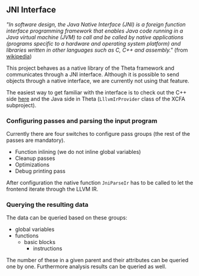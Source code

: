## JNI Interface
*"In software design, the Java Native Interface (JNI) is a foreign function interface programming framework that enables Java code running in a Java virtual machine (JVM) to call and be called by native applications (programs specific to a hardware and operating system platform) and libraries written in other languages such as C, C++ and assembly."* (from [wikipedia](https://en.wikipedia.org/wiki/Java_Native_Interface))

This project behaves as a native library of the Theta framework and communicates through a JNI interface. Although it is possible to send objects through a native interface, we are currently not using that feature. 

The easiest way to get familiar with the interface is to check out the C++ side [here](https://github.com/ftsrg/theta-c-frontend/blob/master/src/hu_bme_mit_theta_llvm2xcfa_LlvmIrProvider.h) and the Java side in Theta (`LllvmIrProvider` class of the XCFA subproject).

### Configuring passes and parsing the input program
Currently there are four switches to configure pass groups (the rest of the passes are mandatory).
- Function inlining (we do not inline global variables)
- Cleanup passes
- Optimizations
- Debug printing pass

After configuration the native function `JniParseIr` has to be called to let the frontend iterate through the LLVM IR.

### Querying the resulting data
The data can be queried based on these groups:
- global variables
- functions
    - basic blocks
        - instructions

The number of these in a given parent and their attributes can be queried one by one.
Furthermore analysis results can be queried as well.
